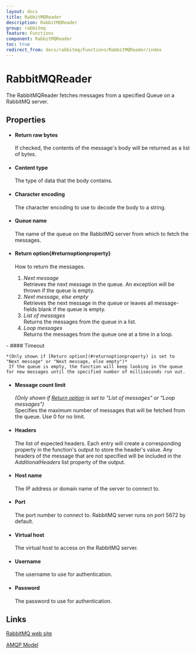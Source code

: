 ```yaml
---
layout: docs
title: RabbitMQReader
description: RabbitMQReader
group: rabbitmq
feature: Functions
component: RabbitMQReader
toc: true
redirect_from: docs/rabbitmq/Functions/RabbitMQReader/index
---
```

RabbitMQReader
==============

The RabbitMQReader fetches messages from a specified Queue on a RabbitMQ server.

Properties
----------

-  #### Return raw bytes

    If checked, the contents of the message's body will be returned as a
    list of bytes.

-  #### Content type

    The type of data that the body contains.

-  #### Character encoding

    The character encoding to use to decode the body to a string.

-  #### Queue name

    The name of the queue on the RabbitMQ server from which to fetch the
    messages.

-  #### Return option{#returnoptionproperty}

    How to return the messages.

    1.  *Next message*  
         Retrieves the next message in the queue. An exception will be
        thrown if the queue is empty.
    2.  *Next message, else empty*  
         Retrieves the next message in the queue or leaves all
        message-fields blank if the queue is empty.
    3.  *List of messages*  
         Returns the messages from the queue in a list.
    4.  *Loop messages*  
         Returns the messages from the queue one at a time in a loop.
<p>
-  #### Timeout

    *(Only shown if [Return option](#returnoptionproperty) is set to
    "Next message" or "Next message, else empty")*  
     If the queue is empty, the function will keep looking in the queue
    for new messages until the specified number of milliseconds run out.

-  #### Message count limit

    *(Only shown if [Return option](#returnoptionproperty) is set to
    "List of messages" or "Loop messages")*  
     Specifies the maximum number of messages that will be fetched from
    the queue. Use 0 for no limit.

-  #### Headers

    The list of expected headers. Each entry will create a corresponding
    property in the function's output to store the header's value. Any
    headers of the message that are not specified will be included in
    the *AdditionalHeaders* list property of the output.

-  #### Host name

    The IP address or domain name of the server to connect to.

- #### Port

    The port number to connect to. RabbitMQ server runs on port 5672 by
    default.

- #### Virtual host

    The virtual host to access on the RabbitMQ server.

- #### Username

    The username to use for authentication.

- #### Password

    The password to use for authentication.

Links
-----

[RabbitMQ web site](http://www.rabbitmq.com)

[AMQP Model](https://www.rabbitmq.com/tutorials/amqp-concepts.html)
